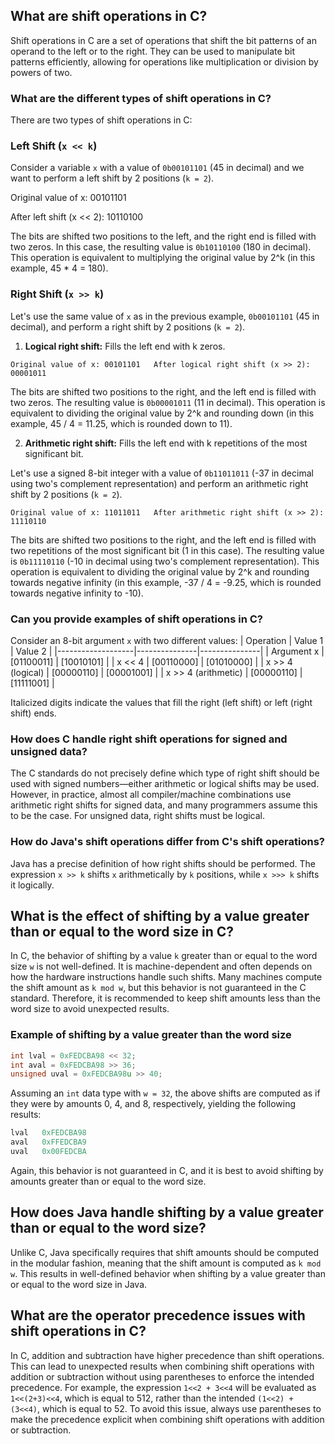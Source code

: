 ## What are shift operations in C?

Shift operations in C are a set of operations that shift the bit patterns of an operand to the left or to the right. They can be used to manipulate bit patterns efficiently, allowing for operations like multiplication or division by powers of two.

### What are the different types of shift operations in C?

There are two types of shift operations in C:

### Left Shift (`x << k`)

Consider a variable `x` with a value of `0b00101101` (45 in decimal) and we want to perform a left shift by 2 positions (`k = 2`).

Original value of x: 00101101

After left shift (x << 2): 10110100

The bits are shifted two positions to the left, and the right end is filled with two zeros. In this case, the resulting value is `0b10110100` (180 in decimal). This operation is equivalent to multiplying the original value by 2^k (in this example, 45 * 4 = 180).

### Right Shift (`x >> k`)

Let's use the same value of `x` as in the previous example, `0b00101101` (45 in decimal), and perform a right shift by 2 positions (`k = 2`).

1.  **Logical right shift:** Fills the left end with k zeros.

`Original value of x: 00101101  
After logical right shift (x >> 2): 00001011`

The bits are shifted two positions to the right, and the left end is filled with two zeros. The resulting value is `0b00001011` (11 in decimal). This operation is equivalent to dividing the original value by 2^k and rounding down (in this example, 45 / 4 = 11.25, which is rounded down to 11).

2.  **Arithmetic right shift:** Fills the left end with k repetitions of the most significant bit.

Let's use a signed 8-bit integer with a value of `0b11011011` (-37 in decimal using two's complement representation) and perform an arithmetic right shift by 2 positions (`k = 2`).

`Original value of x: 11011011  
After arithmetic right shift (x >> 2): 11110110`

The bits are shifted two positions to the right, and the left end is filled with two repetitions of the most significant bit (1 in this case). The resulting value is `0b11110110` (-10 in decimal using two's complement representation). This operation is equivalent to dividing the original value by 2^k and rounding towards negative infinity (in this example, -37 / 4 = -9.25, which is rounded towards negative infinity to -10).

### Can you provide examples of shift operations in C?

Consider an 8-bit argument `x` with two different values:
| Operation         | Value 1        | Value 2        |
|-------------------|---------------|---------------|
| Argument x        | [01100011]    | [10010101]     |
| x << 4            | [00110000]    | [01010000]     |
| x >> 4 (logical)  | [00000110]    | [00001001]     |
| x >> 4 (arithmetic) | [00000110]  | [11111001]     |

Italicized digits indicate the values that fill the right (left shift) or left (right shift) ends.

### How does C handle right shift operations for signed and unsigned data?

The C standards do not precisely define which type of right shift should be used with signed numbers—either arithmetic or logical shifts may be used. However, in practice, almost all compiler/machine combinations use arithmetic right shifts for signed data, and many programmers assume this to be the case. For unsigned data, right shifts must be logical.

### How do Java's shift operations differ from C's shift operations?

Java has a precise definition of how right shifts should be performed. The expression `x >> k` shifts `x` arithmetically by `k` positions, while `x >>> k` shifts it logically.


## What is the effect of shifting by a value greater than or equal to the word size in C?

In C, the behavior of shifting by a value `k` greater than or equal to the word size `w` is not well-defined. It is machine-dependent and often depends on how the hardware instructions handle such shifts. Many machines compute the shift amount as `k mod w`, but this behavior is not guaranteed in the C standard. Therefore, it is recommended to keep shift amounts less than the word size to avoid unexpected results.

### Example of shifting by a value greater than the word size
```c
int lval = 0xFEDCBA98 << 32;
int aval = 0xFEDCBA98 >> 36;
unsigned uval = 0xFEDCBA98u >> 40;
```
Assuming an `int` data type with `w = 32`, the above shifts are computed as if they were by amounts 0, 4, and 8, respectively, yielding the following results:
```c
lval   0xFEDCBA98
aval   0xFFEDCBA9
uval   0x00FEDCBA
```
Again, this behavior is not guaranteed in C, and it is best to avoid shifting by amounts greater than or equal to the word size.

## How does Java handle shifting by a value greater than or equal to the word size?

Unlike C, Java specifically requires that shift amounts should be computed in the modular fashion, meaning that the shift amount is computed as `k mod w`. This results in well-defined behavior when shifting by a value greater than or equal to the word size in Java.

## What are the operator precedence issues with shift operations in C?

In C, addition and subtraction have higher precedence than shift operations. This can lead to unexpected results when combining shift operations with addition or subtraction without using parentheses to enforce the intended precedence. For example, the expression `1<<2 + 3<<4` will be evaluated as `1<<(2+3)<<4`, which is equal to 512, rather than the intended `(1<<2) + (3<<4)`, which is equal to 52. To avoid this issue, always use parentheses to make the precedence explicit when combining shift operations with addition or subtraction.